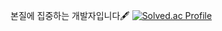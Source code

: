 본질에 집중하는 개발자입니다🖋️
[![Solved.ac Profile](http://mazassumnida.wtf/api/v2/generate_badge?boj=dgkim3811)](https://solved.ac/dgkim3811/)
